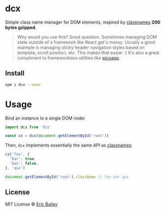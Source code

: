# dcx
Simple class name manager for DOM elements, inspired by
[classnames](https://github.com/JedWatson/classnames/) **200 bytes gzipped.**

> Why would you use this? Good question. Sometimes managing DOM state outside of
> a framework like React get's messy. Usually a good example is managing sticky
> header navigation styles based on template, scroll position, etc. This makes
> that easier :) It's also a great compliment to frameworkless utilities like
> [picoapp](https://github.com/estrattonbailey/picoapp).

## Install 
```bash
npm i dcx --save
```

# Usage
Bind an instance to a single DOM node:
```javascript
import dcx from 'dcx'

const cx = dcx(document.getElementById('root'))
```

Then, `dcx` implements essentially the same API as [classnames](https://github.com/JedWatson/classnames/):
```javascript
cx('foo', {
  'bar': true,
  'baz': false,
}, 'qux')

document.getElementById('root').className // foo bar qux
```

## License
MIT License © [Eric Bailey](https://estrattonbailey.com)
